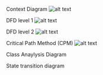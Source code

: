 Context Diagram
![alt text](ContextDiagram-1.PNG)
    
DFD level 1
![alt text](DFDlvl1-1.PNG) 

DFD level 2
![alt text](DFDlvl2-1.PNG)

Critical Path Method (CPM) 
![alt text](CriticalPathMethod-1.PNG)

Class Anaylysis Diagram 


State transition diagram

